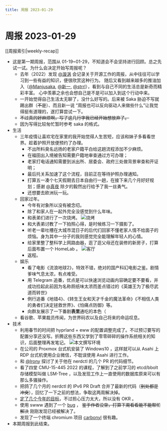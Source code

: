 ```yaml
---
title: 周报 2023-01-29
---
```

# 周报 2023-01-29

[[周报索引|weekly-recap]]

* 这是第一期周报，范围从 01-19~01-29，不知道会不会坚持进行回顾。总之先试一试。为什么会决定开始写周报呢？
    * 去年（2022）发现 [@漩涡](https://twitter.com/OnlyXuanwo) 会记录关于开源工作的周报，从中往往可以学习到一些有益的知识，便很欣赏这种行为。
        随后又看到越来越多的推油加入（[@Manjusaka](https://twitter.com/Manjusaka_Lee), [@新一](https://twitter.com/_a_wing), [@strrl](https://twitter.com/strrlthedev)），看到与自己不同的生活总是新奇而精彩丰富。
        心中羡慕之余也会想自己是不是可以加入到这个行动中来。
    * 一开始觉得自己生活太无聊了，没什么好写的。后来被 Saka 胁迫不写就踢出群（~~不是~~）、而且新一说
        “周报也可以反向驱动人来做些什么”让我觉得挺有道理的，遂打算尝试一下。
    * ~~不过真的好麻烦啊，写了这几行字我已经开始想放弃了。~~
    * 因为写得比较匆忙暂时参考 saka 的格式。
* 生活
    * 三年疫情让喜欢宅在家里的我开始觉得人生苦短，应该和妹子多看看世界。趁着护照开放便预约了办理。
        * 不出所料臭名远扬的老家户籍平白给这趟流程添加不少麻烦。
        * 在福田出入境被告知需要户籍地审查通过方可办理；
        * 老家打电话通知需要到派出所、居委会、政府三处做背景审查和开证明；
        * 最后托关系加速了这个流程，目前正在等待护照办理通知。
        * 打算五一凑个七天假期去日本自由行一趟，在接下来几个月好好规划；感谢 [@真夜](https://twitter.com/mayo_irl) 除夕的毅然出行给予了我一丝勇气。
        * 还想要去欧洲玩一玩。
    * 回家过年。
        * 今年有对象所以没有被念叨。
        * 除了和家人在一起外完全没感觉到什么年味。
        * 和表弟们进行了一次烧烤。
            ![烧烤](https://user-images.githubusercontent.com/25029451/215334205-74440c33-0a47-46ae-acf2-95e71bf3b110.png)
        * 和大表弟讨教了一下拍照心得，是时候练习一下摄影了。
        * 听老一辈吐槽在大城市混日子的后代们回家不懂老家人情不给面子的烦恼。身为其中一分子的我则感觉完全能理解年轻人的心情。
        * 给家里整了整科学上网路由器，逛了逛父母还在装修的新房子，打算后面布置一个 HomeLab 。
            ![客厅](https://user-images.githubusercontent.com/25029451/215334923-e24b0fe2-69bc-40ee-a3af-8105a2fe3979.png)
        * 返程。
    * 娱乐
        * 看了电影《流浪地球2》，特效不错，绝对的国产科幻电影之鉴。剧情爹味气息太浓，有点难受。
        * 用 Telegram 追番，优点是可以快速浏览动画内容确定要不要看，并成功捡起此前因为名称厕纸味太浓而差点错过的《英雄王为了极尽武道而转世》
        * 例行追番《地错4》、《转生王女和天才千金的魔法革命》《不相信人类的勇者们决定拯救世界》、《怕痛点防御》等。
        * 向群友展示了一下番剧**表里**通吃的本色（
    * 看谷歌、苹果裁员传闻，为世界码农以及自己将来的命运叹息。
* 技术
    * 利用春节的时间把 hyprland + eww 的配置调整完成了。不过预订要写的配置分享还没写。折腾这些东西又学到了零零碎碎的操作系统相关的知识，后面整理再发笔记。
        ![本文撰写环境](https://user-images.githubusercontent.com/25029451/215335743-0647a562-fe1a-4937-82a3-37917264ae8a.png)
    * 在公司的 Proxmox 台式机安装了 Windows10 ，这样就可以从 Asahi 上 RDP 台式机使用企业微信，不耽误使用 Asahi 进行工作。
    * 和 [@Irony](https://twitter.com/suyanhanx) 探讨了关于他在 nerdctl 的几个 PR 的代码细节。
    * 看了四堂 CMU-15-445 2022 的课程，了解到了之前学习的 etcd/bbolt 存储模型叫做 LSM-Tree ，以及发现工作上一直使用的数据库原来可以有那么多骚操作。
    * 把鸽了几个月的 nerdctl 的 IPv6 PR Draft 合并了最新的代码（~~到处都是冲突~~），回忆了一下之前的想法，争取这两周解决掉。
    * [定了几个今年的目标](https://twitter.com/realyuchanns/status/1616723083888578560)，不过担心压力太大，所以没有 OKR 。
    * 使用 swww 遇到了一个 [bug](https://github.com/Horus645/swww/issues/73#event-8381935492) ， ~~鉴于作者没空，打算下周看看能不能帮忙解决~~ 刚刚发现已经被解决了。
    * 发现了一个终端 chromium 项目 [carbonyl](https://github.com/fathyb/carbonyl) 很有趣。
* 本期周报到此结束。
